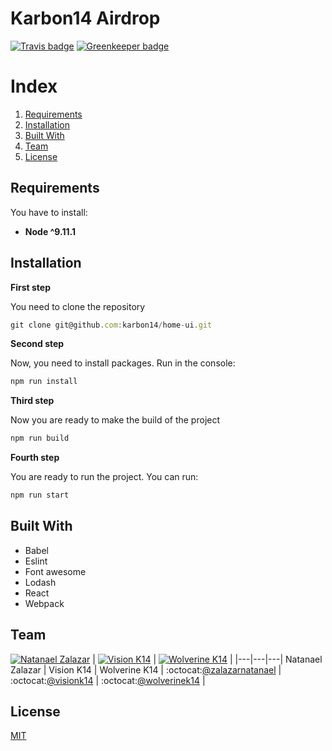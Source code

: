 # Karbon14 Airdrop
[![Travis badge](https://travis-ci.org/karbon14/crowdsale-airdrop-ui.svg?branch=master)](https://travis-ci.org/karbon14/crowdsale-airdrop-ui)
[![Greenkeeper badge](https://badges.greenkeeper.io/karbon14/home-ui.svg)](https://greenkeeper.io/)

# Index

1. [Requirements](#requirements)  
2. [Installation](#installation)
3. [Built With](#built-with)
4. [Team](#team)
5. [License](#license)

## Requirements
You have to install:

- **Node ^9.11.1**

## Installation

**First step**

You need to clone the repository

```js
git clone git@github.com:karbon14/home-ui.git
```

**Second step**

Now, you need to install packages. Run in the console:

```cmd
npm run install
```


**Third step**

Now you are ready to make the build of the project

```cmd
npm run build
```

**Fourth step**

You are ready to run the project. You can run:

```cmd
npm run start
```

## Built With
- Babel
- Eslint
- Font awesome
- Lodash
- React
- Webpack

## Team

[![Natanael Zalazar](https://avatars.githubusercontent.com/u/11928153?s=64)](https://github.com/zalazarnatanael)  |
[![Vision K14](https://avatars3.githubusercontent.com/u/41881618?s=64)](https://github.com/visionk14) |
[![Wolverine K14](https://avatars3.githubusercontent.com/u/41843272?s=64)](https://github.com/wolverinek14) |
|---|---|---|
Natanael Zalazar | Vision K14 | Wolverine K14 |
:octocat:[@zalazarnatanael](https://github.com/zalazarnatanael) | :octocat:[@visionk14](https://github.com/visionk14) | :octocat:[@wolverinek14](https://github.com/wolverinek14) |

## License
[MIT](https://github.com/karbon14/home-ui/blob/master/.github/LICENSE)

